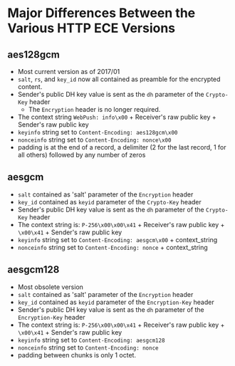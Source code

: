 # Major Differences Between the Various HTTP ECE Versions

## aes128gcm
* Most current version as of 2017/01
* `salt`, `rs`, and `key_id` now all contained as preamble for the encrypted content.
* Sender's public DH key value is sent as the `dh` parameter of the `Crypto-Key` header
    * The `Encryption` header is no longer required.
* The context string `WebPush: info\x00` + Receiver's raw public key + Sender's raw public key
* `keyinfo` string set to `Content-Encoding: aes128gcm\x00`
* `nonceinfo` string set to `Content-Encoding: nonce\x00`
* padding is at the end of a record, a delimiter (2 for the last record, 1 for
  all others) followed by any number of zeros

## aesgcm
* `salt` contained as 'salt' parameter of the `Encryption` header
* `key_id` contained as `keyid` parameter of the `Crypto-Key` header
* Sender's public DH key value is sent as the `dh` parameter of the `Crypto-Key` header
* The context string is: `P-256\x00\x00\x41` + Receiver's raw public key + `\x00\x41` + Sender's raw public key
* `keyinfo` string set to `Content-Encoding: aesgcm\x00` + context_string 
* `nonceinfo` string set to `Content-Encoding: nonce` + context_string

## aesgcm128
* Most obsolete version
* `salt` contained as 'salt' parameter of the `Encryption` header
* `key_id` contained as `keyid` parameter of the `Encryption-Key` header
* Sender's public DH key value is sent as the `dh` parameter of the `Encryption-Key` header
* The context string is: `P-256\x00\x00\x41` + Receiver's raw public key + `\x00\x41` + Sender's raw public key
* `keyinfo` string set to `Content-Encoding: aesgcm128`
* `nonceinfo` string set to `Content-Encoding: nonce`
* padding between chunks is only 1 octet.
